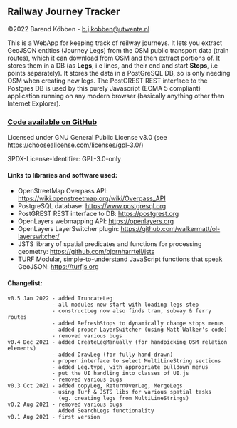 ## Railway Journey Tracker

©2022 Barend Köbben - <a href="mailto:b.j.kobben@utwente.nl">b.j.kobben@utwente.nl</a> 

This is a WebApp for keeping track of reilway journeys. It lets you extract GeoJSON entities (Journey Legs) from the OSM public transport data
(train routes), which it can download from OSM and then extract portions of. 
It stores them in a DB (as **Legs**, i.e lines, and their end and start **Stops**, i.e points 
separately). It stores the data in a PostGreSQL DB, so is only needing OSM when creating new legs.
The PostGREST REST interface to the Postgres DB is used by this purely Javascript (ECMA 5 compliant) application running on any modern browser
(basically anything other then Internet Explorer).

### [Code available on GitHub](https://github.com/kobben/railwayjourneytracker)

Licensed under GNU General Public License v3.0 (see https://choosealicense.com/licenses/gpl-3.0/)

SPDX-License-Identifier: GPL-3.0-only

#### Links to libraries and software used:
* OpenStreetMap Overpass API: https://wiki.openstreetmap.org/wiki/Overpass_API
* PostgreSQL database: https://www.postgresql.org
* PostGREST REST interface to DB: https://postgrest.org
* OpenLayers webmapping API: https://openlayers.org 
* OpenLayers LayerSwitcher plugin: https://github.com/walkermatt/ol-layerswitcher/
* JSTS library of spatial predicates and functions for processing geometry: https://github.com/bjornharrtell/jsts
* TURF Modular, simple-to-understand JavaScript functions that speak GeoJSON: https://turfjs.org

#### Changelist:
    v0.5 Jan 2022 - added TruncateLeg
                  - all modules now start with loading legs step  
                  - constructLeg now also finds tram, subway & ferry routes
                  - added RefreshStops to dynamically change stops menus
                  - added proper LayerSwitcher (using Matt Walker's code)
                  - removed various bugs
    v0.4 Dec 2021 - added CreateLegManually (for handpicking OSM relation elements)
                  - added DrawLeg (for fully hand-drawn)
                  - proper interface to select MultiLineString sections
                  - added Leg.type, with appropriate pulldown menus
                  - put the UI handling into classes of UI.js
                  - removed various bugs
    v0.3 Oct 2021 - added copyLeg, ReturnOverLeg, MergeLegs
                  - using Turf & JSTS libs for various spatial tasks 
                    (eg. creating legs from MultiLineStrings)
    v0.2 Aug 2021 - removed various bugs
                    Added SearchLegs functionality
    v0.1 Aug 2021 - first version